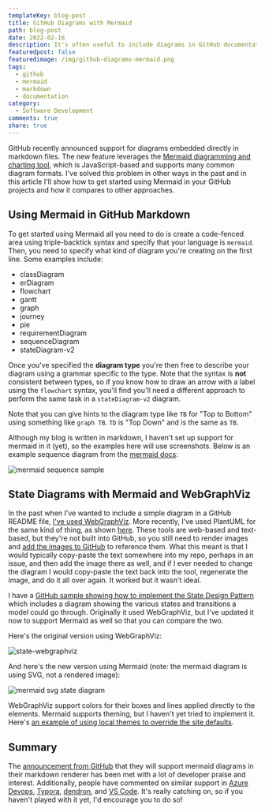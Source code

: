 ```yaml
---
templateKey: blog-post
title: GitHub Diagrams with Mermaid
path: blog-post
date: 2022-02-16
description: It's often useful to include diagrams in GitHub documentation and README files. GitHub now natively supports the Mermaid diagram syntax, and will render the diagrams inline when markdown files include the syntax are viewed in the browser.
featuredpost: false
featuredimage: /img/github-diagrams-mermaid.png
tags:
  - github
  - mermaid
  - markdown
  - documentation
category:
  - Software Development
comments: true
share: true
---
```


GitHub recently announced support for diagrams embedded directly in markdown files. The new feature leverages the [Mermaid diagramming and charting tool](https://mermaid-js.github.io/mermaid/#/), which is JavaScript-based and supports many common diagram formats. I've solved this problem in other ways in the past and in this article I'll show how to get started using Mermaid in your GitHub projects and how it compares to other approaches.

## Using Mermaid in GitHub Markdown

To get started using Mermaid all you need to do is create a code-fenced area using triple-backtick syntax and specify that your language is `mermaid`. Then, you need to specify what kind of diagram you're creating on the first line. Some examples include:

- classDiagram
- erDiagram
- flowchart
- gantt
- graph
- journey
- pie
- requirementDiagram
- sequenceDiagram
- stateDiagram-v2

Once you've specified the **diagram type** you're then free to describe your diagram using a grammar specific to the type. Note that the syntax is **not** consistent between types, so if you know how to draw an arrow with a label using the `flowchart` syntax, you'll find you'll need a different approach to perform the same task in a `stateDiagram-v2` diagram.

Note that you can give hints to the diagram type like `TB` for "Top to Bottom" using something like `graph TB`. `TD` is "Top Down" and is the same as `TB`.

Although my blog is written in markdown, I haven't set up support for mermaid in it (yet), so the examples here will use screenshots. Below is an example sequence diagram from the [mermaid docs](https://mermaid-js.github.io/mermaid/#/sequenceDiagram?id=aliases):

![mermaid sequence sample](/img/mermaid-sequence-sample.png)

## State Diagrams with Mermaid and WebGraphViz

In the past when I've wanted to include a simple diagram in a GitHub README file, [I've used WebGraphViz](https://ardalis.com/simple-flowcharts-and-state-diagrams-with-webgraphviz/). More recently, I've used PlantUML for the same kind of thing, as shown [here](https://github.com/ardalis/CleanArchitecture/issues/103). These tools are web-based and text-based, but they're not built into GitHub, so you still need to render images and [add the images to GitHub](https://ardalis.com/add-images-easily-to-github/) to reference them. What this meant is that I would typically copy-paste the text somewhere into my repo, perhaps in an issue, and then add the image there as well, and if I ever needed to change the diagram I would copy-paste the text back into the tool, regenerate the image, and do it all over again. It worked but it wasn't ideal.

I have a [GitHub sample showing how to implement the State Design Pattern](https://github.com/ardalis/StatePattern) which includes a diagram showing the various states and transitions a model could go through. Originally it used WebGraphViz, but I've updated it now to support Mermaid as well so that you can compare the two.

Here's the original version using WebGraphViz:

![state-webgraphviz](/img/state-webgraphviz.png)

And here's the new version using Mermaid (note: the mermaid diagram is using SVG, not a rendered image):

![mermaid svg state diagram](/img/mermaid-svg-state-diagram.png)

WebGraphViz support colors for their boxes and lines applied directly to the elements. Mermaid supports theming, but I haven't yet tried to implement it. Here's [an example of using local themes to override the site defaults](https://mermaid-js.github.io/mermaid/#/theming?id=here-is-an-example-of-overriding-primarycolor-through-themevariables-and-giving-everything-a-different-look-using-init).

## Summary

The [announcement from GitHub](https://github.blog/2022-02-14-include-diagrams-markdown-files-mermaid/) that they will support mermaid diagrams in their markdown renderer has been met with a lot of developer praise and interest. Additionally, people have commented on similar support in [Azure Devops](https://twitter.com/LukejkWarren/status/1493604510387871747), [Typora](https://twitter.com/MrMatthewLayton/status/1493578120129040395), [dendron](https://twitter.com/AngryZoot/status/1493582471207825411), and [VS Code](https://twitter.com/C8Luna/status/1493679337752702977). It's really catching on, so if you haven't played with it yet, I'd encourage you to do so!
